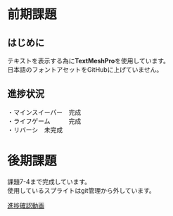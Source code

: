 # 前期課題
## はじめに
テキストを表示する為に**TextMeshPro**を使用しています。<br>
日本語のフォントアセットをGitHubに上げていません。<br>

## 進捗状況
・マインスイーパー　完成 <br>
・ライフゲーム　　　完成<br>
・リバーシ　未完成

# 後期課題
課題7-4まで完成しています。<br>
使用しているスプライトはgit管理から外しています。

[進捗確認動画](https://youtu.be/I2R6xzdjbio)
